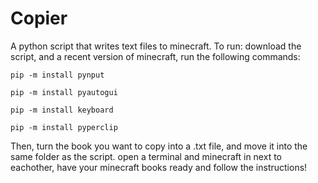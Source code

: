# Copier
A python script that writes text files to minecraft.
To run:
download the script, and a recent version of minecraft, run the following commands:

```pip -m install pynput```

```pip -m install pyautogui```

```pip -m install keyboard```

```pip -m install pyperclip```

Then, turn the book you want to copy into a .txt file, and move it into the same folder as the script.
open a terminal and minecraft in next to eachother, have your minecraft books ready and follow the instructions!
